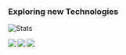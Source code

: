 ### Exploring new Technologies 

<!--
**taksh-doria/taksh-doria** is a ✨ _special_ ✨ repository because its `README.md` (this file) appears on your GitHub profile.

Here are some ideas to get you started:


- ⚡ Fun fact: Enjoying documentaries
-->

![Stats](https://github-readme-stats.vercel.app/api?username=taksh-doria&show_icons=true&theme=dark&&count_private=true&include_all_commits=true)

<a href=https://twitter.com/taksh_doria > <img align="left" src="https://img.icons8.com/color/48/000000/twitter.png"></img></a>
<a href=https://www.linkedin.com/in/taksh-doria-023825172 > <img align="left" src="https://img.icons8.com/color/48/000000/linkedin.png"></img></a>
<a href=https://instagram.com/taakkksssshhhhh > <img align="left" src="https://img.icons8.com/color/48/000000/instagram-new.png"></img></a>
